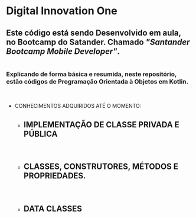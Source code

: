 # Digital Innovation One

## Este código está sendo Desenvolvido em aula, no Bootcamp do Satander. Chamado **_"Santander Bootcamp Mobile Developer"_**.  

# 

### Explicando de forma básica e resumida, neste repositório, estão códigos de **Programação Orientada à Objetos em Kotlin**.  
<br> 


- CONHECIMENTOS ADQUIRIDOS ATÉ O MOMENTO: 

    * ## IMPLEMENTAÇÃO DE CLASSE PRIVADA E PÚBLICA

    <br>

    * ## CLASSES, CONSTRUTORES, MÉTODOS E PROPRIEDADES. 
    
    <br>

    * ## DATA CLASSES

